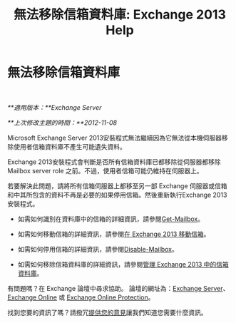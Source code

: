 ﻿---
title: '無法移除信箱資料庫: Exchange 2013 Help'
TOCTitle: 無法移除信箱資料庫
ms:assetid: 5881e4c0-c2e2-48db-84b4-7f9ce3cf46a7
ms:mtpsurl: https://technet.microsoft.com/zh-tw/library/ms.exch.setupreadiness.unwillingtoremovemailboxdatabase(v=EXCHG.150)
ms:contentKeyID: 50473249
ms.date: 05/21/2018
mtps_version: v=EXCHG.150
ms.translationtype: MT
---

# 無法移除信箱資料庫

 

_**適用版本：**Exchange Server_

_**上次修改主題的時間：**2012-11-08_

Microsoft Exchange Server 2013安裝程式無法繼續因為它無法從本機伺服器移除使用者信箱資料庫不產生可能遺失資料。

Exchange 2013安裝程式會判斷是否所有信箱資料庫已都移除從伺服器都移除 Mailbox server role 之前。不過，使用者信箱可能仍維持在伺服器上。

若要解決此問題，請將所有信箱伺服器上都移至另一部 Exchange 伺服器或信箱和中其所包含的資料不再是必要的如果停用信箱。然後重新執行Exchange 2013安裝程式。

  - 如需如何識別在資料庫中的信箱的詳細資訊，請參閱[Get-Mailbox](https://technet.microsoft.com/zh-tw/library/bb123685\(v=exchg.150\))。

  - 如需如何移動信箱的詳細資訊，請參閱[在 Exchange 2013 移動信箱](mailbox-moves-in-exchange-2013-exchange-2013-help.md)。

  - 如需如何停用信箱的詳細資訊，請參閱[Disable-Mailbox](https://technet.microsoft.com/zh-tw/library/aa997210\(v=exchg.150\))。

  - 如需如何移除信箱資料庫的詳細資訊，請參閱[管理 Exchange 2013 中的信箱資料庫](manage-mailbox-databases-in-exchange-2013-exchange-2013-help.md)。

有問題嗎？在 Exchange 論壇中尋求協助。 論壇的網址為：[Exchange Server](https://go.microsoft.com/fwlink/p/?linkid=60612)、 [Exchange Online](https://go.microsoft.com/fwlink/p/?linkid=267542) 或 [Exchange Online Protection](https://go.microsoft.com/fwlink/p/?linkid=285351)。

找到您要的資訊了嗎？請撥冗[提供您的意見](mailto:exsetuphelpfeedback@microsoft.com?subject=exchange%202013%20setup%20help%20feedbac)讓我們知道您需要什麼資訊。

